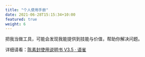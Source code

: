 ```yaml
---
title: "个人使用手册"
date: 2021-06-28T15:15:34+10:00
featured: true
weight: 6
---
```


把我当做工具，可能会发现我能提供到技能与价值，帮助你解决问题。

详细请看：[陈素封使用说明书 V3.5 · 语雀](https://www.yuque.com/hardwaylab/hbcnfeat/fpu2rg)